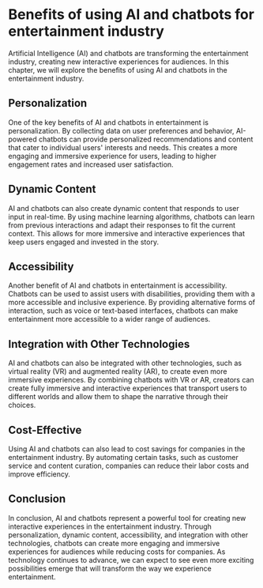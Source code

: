 Benefits of using AI and chatbots for entertainment industry
==============================================================================================================================

Artificial Intelligence (AI) and chatbots are transforming the entertainment industry, creating new interactive experiences for audiences. In this chapter, we will explore the benefits of using AI and chatbots in the entertainment industry.

Personalization
---------------

One of the key benefits of AI and chatbots in entertainment is personalization. By collecting data on user preferences and behavior, AI-powered chatbots can provide personalized recommendations and content that cater to individual users' interests and needs. This creates a more engaging and immersive experience for users, leading to higher engagement rates and increased user satisfaction.

Dynamic Content
---------------

AI and chatbots can also create dynamic content that responds to user input in real-time. By using machine learning algorithms, chatbots can learn from previous interactions and adapt their responses to fit the current context. This allows for more immersive and interactive experiences that keep users engaged and invested in the story.

Accessibility
-------------

Another benefit of AI and chatbots in entertainment is accessibility. Chatbots can be used to assist users with disabilities, providing them with a more accessible and inclusive experience. By providing alternative forms of interaction, such as voice or text-based interfaces, chatbots can make entertainment more accessible to a wider range of audiences.

Integration with Other Technologies
-----------------------------------

AI and chatbots can also be integrated with other technologies, such as virtual reality (VR) and augmented reality (AR), to create even more immersive experiences. By combining chatbots with VR or AR, creators can create fully immersive and interactive experiences that transport users to different worlds and allow them to shape the narrative through their choices.

Cost-Effective
--------------

Using AI and chatbots can also lead to cost savings for companies in the entertainment industry. By automating certain tasks, such as customer service and content curation, companies can reduce their labor costs and improve efficiency.

Conclusion
----------

In conclusion, AI and chatbots represent a powerful tool for creating new interactive experiences in the entertainment industry. Through personalization, dynamic content, accessibility, and integration with other technologies, chatbots can create more engaging and immersive experiences for audiences while reducing costs for companies. As technology continues to advance, we can expect to see even more exciting possibilities emerge that will transform the way we experience entertainment.
